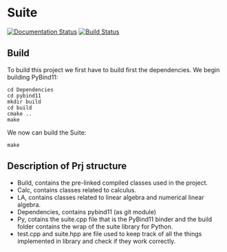 # Suite
[![Documentation Status](https://readthedocs.org/projects/suite/badge/?version=latest)](https://suite.readthedocs.io/en/latest/?badge=latest)
[![Build Status](https://travis-ci.com/UZerbinati/Suite.svg?branch=master)](https://travis-ci.com/UZerbinati/Suite)
## Build
To build this project we first have to build first the dependencies.
We begin building PyBind11:
```console
cd Dependencies
cd pybind11
mkdir build
cd build
cmake ..
make
```
We now can build the Suite:
```console
make
```
## Description of Prj structure
- Build, contains the pre-linked compiled classes used in the project.
- Calc, contains classes related to calculus.
- LA, contains classes related to linear algebra and numerical linear algebra.
- Dependencies, contains pybind11 (as git module)
- Py, cotains the suite.cpp file that is the PyBind11 binder and the build folder contains the wrap of the suite library for Python.
- test.cpp and suite.hpp are file used to keep track of all the things implemented in library and check if they work correctly.
